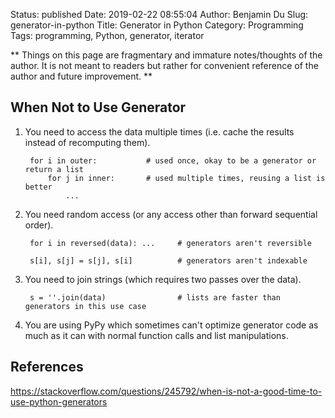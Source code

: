 Status: published
Date: 2019-02-22 08:55:04
Author: Benjamin Du
Slug: generator-in-python
Title: Generator in Python
Category: Programming
Tags: programming, Python, generator, iterator

**
Things on this page are fragmentary and immature notes/thoughts of the author.
It is not meant to readers but rather for convenient reference of the author and future improvement.
**


## When Not to Use Generator 

1. You need to access the data multiple times (i.e. cache the results instead of recomputing them).

        for i in outer:           # used once, okay to be a generator or return a list
            for j in inner:       # used multiple times, reusing a list is better
                ...

2. You need random access (or any access other than forward sequential order).

        for i in reversed(data): ...     # generators aren't reversible

        s[i], s[j] = s[j], s[i]          # generators aren't indexable

3. You need to join strings (which requires two passes over the data).

        s = ''.join(data)                # lists are faster than generators in this use case

4. You are using PyPy which sometimes can't optimize generator code as much as it can 
    with normal function calls and list manipulations.

## References

https://stackoverflow.com/questions/245792/when-is-not-a-good-time-to-use-python-generators
